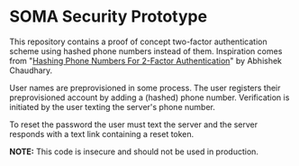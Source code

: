 # SOMA Security Prototype

This repository contains a proof of concept two-factor authentication
scheme using hashed phone numbers instead of them. Inspiration comes
from "[Hashing Phone Numbers For 2-Factor Authentication][1]" by
Abhishek Chaudhary.

User names are preprovisioned in some process. The user registers their
preprovisioned account by adding a (hashed) phone number. Verification
is initiated by the user texting the server's phone number.

To reset the password the user must text the server and the server
responds with a text link containing a reset token.

**NOTE:** This code is insecure and should not be used in production.

[1]: https://theabbie.github.io/blog/2FA-phone-number-hashing
